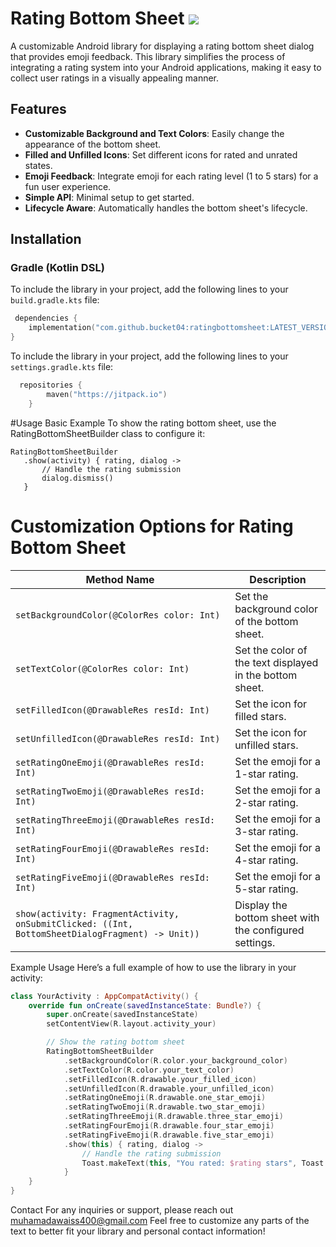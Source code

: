 
# Rating Bottom Sheet [![](https://jitpack.io/v/bucket04/ratingbottomsheet.svg)](https://jitpack.io/#bucket04/ratingbottomsheet)

A customizable Android library for displaying a rating bottom sheet dialog that provides emoji feedback. This library simplifies the process of integrating a rating system into your Android applications, making it easy to collect user ratings in a visually appealing manner.

## Features

- **Customizable Background and Text Colors**: Easily change the appearance of the bottom sheet.
- **Filled and Unfilled Icons**: Set different icons for rated and unrated states.
- **Emoji Feedback**: Integrate emoji for each rating level (1 to 5 stars) for a fun user experience.
- **Simple API**: Minimal setup to get started.
- **Lifecycle Aware**: Automatically handles the bottom sheet's lifecycle.

## Installation

### Gradle (Kotlin DSL)

To include the library in your project, add the following lines to your `build.gradle.kts` file:

```kotlin
 dependencies {
    implementation("com.github.bucket04:ratingbottomsheet:LATEST_VERSION")
}
```

To include the library in your project, add the following lines to your `settings.gradle.kts` file:
```kotlin
  repositories {
        maven("https://jitpack.io")
    }
```
#Usage
Basic Example
To show the rating bottom sheet, use the RatingBottomSheetBuilder class to configure it:
 ```koltin
RatingBottomSheetBuilder
    .show(activity) { rating, dialog ->
        // Handle the rating submission
        dialog.dismiss()
    }
```
# Customization Options for Rating Bottom Sheet

| Method Name                             | Description                                                      |
|-----------------------------------------|------------------------------------------------------------------|
| `setBackgroundColor(@ColorRes color: Int)` | Set the background color of the bottom sheet.                    |
| `setTextColor(@ColorRes color: Int)`       | Set the color of the text displayed in the bottom sheet.         |
| `setFilledIcon(@DrawableRes resId: Int)`   | Set the icon for filled stars.                                   |
| `setUnfilledIcon(@DrawableRes resId: Int)` | Set the icon for unfilled stars.                                 |
| `setRatingOneEmoji(@DrawableRes resId: Int)` | Set the emoji for a 1-star rating.                              |
| `setRatingTwoEmoji(@DrawableRes resId: Int)` | Set the emoji for a 2-star rating.                              |
| `setRatingThreeEmoji(@DrawableRes resId: Int)` | Set the emoji for a 3-star rating.                              |
| `setRatingFourEmoji(@DrawableRes resId: Int)`  | Set the emoji for a 4-star rating.                              |
| `setRatingFiveEmoji(@DrawableRes resId: Int)`  | Set the emoji for a 5-star rating.                              |
| `show(activity: FragmentActivity, onSubmitClicked: ((Int, BottomSheetDialogFragment) -> Unit))` | Display the bottom sheet with the configured settings.          |
 
 Example Usage
Here’s a full example of how to use the library in your activity:
```kotlin
class YourActivity : AppCompatActivity() {
    override fun onCreate(savedInstanceState: Bundle?) {
        super.onCreate(savedInstanceState)
        setContentView(R.layout.activity_your)

        // Show the rating bottom sheet
        RatingBottomSheetBuilder
            .setBackgroundColor(R.color.your_background_color)
            .setTextColor(R.color.your_text_color)
            .setFilledIcon(R.drawable.your_filled_icon)
            .setUnfilledIcon(R.drawable.your_unfilled_icon)
            .setRatingOneEmoji(R.drawable.one_star_emoji)
            .setRatingTwoEmoji(R.drawable.two_star_emoji)
            .setRatingThreeEmoji(R.drawable.three_star_emoji)
            .setRatingFourEmoji(R.drawable.four_star_emoji)
            .setRatingFiveEmoji(R.drawable.five_star_emoji)
            .show(this) { rating, dialog ->
                // Handle the rating submission
                Toast.makeText(this, "You rated: $rating stars", Toast.LENGTH_SHORT).show()
            }
    }
}
```

 
 

Contact
For any inquiries or support, please reach out muhamadawaiss400@gmail.com
Feel free to customize any parts of the text to better fit your library and personal contact information!
